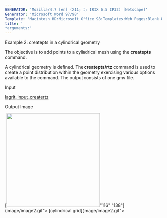 ```yaml
---
GENERATOR: 'Mozilla/4.7 [en] (X11; I; IRIX 6.5 IP32) [Netscape]'
Generator: 'Microsoft Word 97/98'
Template: 'Macintosh HD:Microsoft Office 98:Templates:Web Pages:Blank Web Page'
title: '
*arguments:'
---
```


 Example 2: createpts in a cylindrical geometry

  The objective is to add points to a cylindrical mesh using the
  **createpts** command.
 
  A cylindrical geometry is defined. The **createpts/rtz** command is
  used to create a point distribution within the geometry exercising
  various options available to the command. The output consists of one
  gmv file.

 Input

  [lagrit\_input\_creatertz](../lagrit_input_creatertz)

 Output Image

  [<img height="300" width="300" src="https://lanl.github.io/LaGriT/docs/assets/images/image2tn.gif">"116"
  "138"](image/image2.gif"> [cylindrical
  grid](image/image2.gif">
